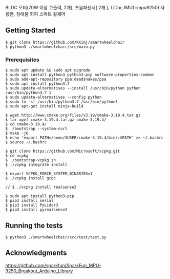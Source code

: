 BLDC 모터(70W 이상 고출력, 2개), 초음파센서( 2개 ), LiDar, IMU(=mpu9250) 사용한, 장애물 회피 스마트 휠체어

## Getting Started
```
$ git clone https://github.com/KKimj/smartwheelchair
$ python3 ./smartwheelchair/src/main.py
```

### Prerequisites
```
$ sudo apt update && sudo apt upgrade
$ sudo apt install python3 python3-pip software-properties-common
$ sudo add-apt-repository ppa:deadsnakes/ppa
$ sudo apt install python3.7
$ sudo update-alternatives --install /usr/bin/python python /usr/bin/python3.7 1
$ sudo update-alternatives --config python
$ sudo ln -sf /usr/bin/python3.7 /usr/bin/python3
$ sudo apt-get install ninja-build

$ wget http://www.cmake.org/files/v3.19/cmake-3.19.4.tar.gz
$ tar xpvf cmake-3.19.4.tar.gz cmake-3.19.4/
$ cd cmake-3.19.4/
$ ./bootstrap --system-curl
$ make -j6
$ echo 'export PATH=/home/$USER/cmake-3.19.4/bin/:$PATH' >> ~/.bashrc
$ source ~/.bashrc

$ git clone https://github.com/Microsoft/vcpkg.git
$ cd vcpkg
$ ./bootstrap-vcpkg.sh
$ ./vcpkg integrate install

$ export VCPKG_FORCE_SYSTEM_BINARIES=1
$ ./vcpkg install grpc

// $ ./vcpkg install realsense2

$ sudo apt install python3-pip
$ pip3 install serial
$ pip3 install PyLidar3
$ pip3 install pyrealsense2
```

## Running the tests
```
$ python3 ./smartwheelchair/src/test/test.py
```

## Acknowledgments
https://github.com/sparkfun/SparkFun_MPU-9250_Breakout_Arduino_Library
